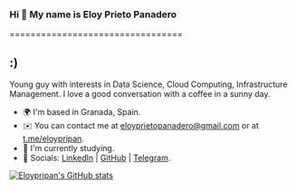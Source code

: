 ### Hi 👋 My name is Eloy Prieto Panadero
=================================

:)
-----------------------------

Young guy with interests in Data Science, Cloud Computing, Infrastructure Management. I love a good conversation with a coffee in a sunny day.

* 🌍 I'm based in Granada, Spain.
* ✉️ You can contact me at [eloyprietopanadero@gmail.com](mailto:eloyprietopanadero@gmail.com) or at [t.me/eloypripan](https://t.me/eloypripan).
* 🚀 I'm currently studying.
* 👤 Socials: [LinkedIn](https://www.linkedin.com/in/eloypripan) | [GitHub](https://www.github.com/eloypripan) | [Telegram](https://t.me/eloypripan).

<a href="http://www.github.com/Eloypripan"><img src="https://github-readme-stats.vercel.app/api?username=Eloypripan&show_icons=true&hide=&count_private=true&title_color=9c27b0&text_color=000000&icon_color=9c27b0" alt="Eloypripan's GitHub stats" /></a>



<!--
**Eloypripan/eloypripan** is a ✨ _special_ ✨ repository because its `README.md` (this file) appears on your GitHub profile.

Here are some ideas to get you started:

- 🔭 I’m currently working on ...
- 🌱 I’m currently learning ...
- 👯 I’m looking to collaborate on ...
- 🤔 I’m looking for help with ...
- 💬 Ask me about ...
- 📫 How to reach me: ...
- 😄 Pronouns: ...
- ⚡ Fun fact: ...
-->
